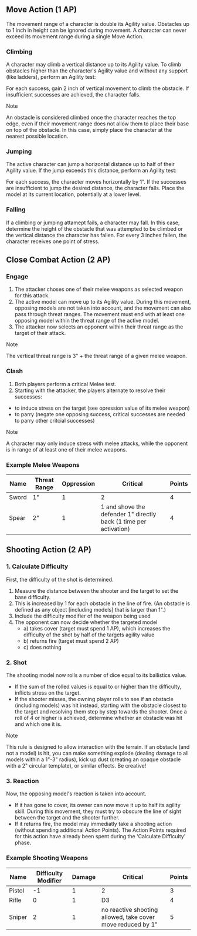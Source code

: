 ## Move Action (1 AP)
The movement range of a character is double its Agility value. Obstacles up to 1 inch in height can be ignored during movement. 
A character can never exceed its movement range during a single Move Action.

### Climbing 
A character may climb a vertical distance up to its Agility value. 
To climb obstacles higher than the character's Agility value and without any support (like ladders), perform an Agility test:

For each success, gain 2 inch of vertical movement to climb the obstacle. If insufficient successes are achieved, the character falls. 

> [!Note]
> An obstacle is considered climbed once the character reaches the top edge, even if their movement range does not allow them to place their base on top of the obstacle. In this case, simply place the character at the nearest possible location.

### Jumping
The active character can jump a horizontal distance up to half of their Agility value.
If the jump exceeds this distance, perform an Agility test:

For each success, the character moves horizontally by 1". If the successes are insufficient to jump the desired distance, the character falls.
Place the model at its current location, potentially at a lower level.

### Falling
If a climbing or jumping attamept fails, a character may fall. In this case, determine the height of the obstacle that was attempted to be climbed or the vertical distance the character has fallen.
For every 3 inches fallen, the character receives one point of stress.

## Close Combat Action (2 AP)

### Engage
1. The attacker choses one of their melee weapons as selected weapon for this attack. 
2. The active model can move up to its Agility value. During this movement, opposing models are not taken into account, and the movement can also pass through threat ranges. The movement must end with at least one opposing model within the threat range of the active model.
3. The attacker now selects an opponent within their threat range as the target of their attack.

> [!Note]
> The vertical threat range is 3" + the threat range of a given melee weapon.

### Clash 
1. Both players perform a critical Melee test.
2. Starting with the attacker, the players alternate to resolve their successes:
  - to induce stress on the target (see opression value of its melee weapon)
  - to parry (negate one opposing success, critical successes are needed to parry other critcial successes)

> [!Note]
> A character may only induce stress with melee attacks, while the opponent is in range of at least one of their melee weapons.

### Example Melee Weapons
| Name    | Threat Range | Oppression    | Critical                                                                | Points |
|---------|--------------|---------------|-------------------------------------------------------------------------|--------| 
| Sword   | 1"           | 1             | 2                                                                       | 4      |
| Spear   | 2"           | 1             | 1 and shove the defender 1" directly back (1 time per activation)       | 4      |

## Shooting Action (2 AP)

### 1. Calculate Difficulty
First, the difficulty of the shot is determined. 

1. Measure the distance between the shooter and the target to set the base difficulty. 
2. This is increased by 1 for each obstacle in the line of fire. (An obstacle is defined as any object [including models] that is larger than 1".)
3. Include the difficulty modifier of the weapon being used
4. The opponent can now decide whether the targeted model
    - a) takes cover (target must spend 1 AP), which increases the difficulty of the shot by half of the targets agility value
    - b) returns fire (target must spend 2 AP)
    - c) does nothing

### 2. Shot
The shooting model now rolls a number of dice equal to its ballistics value. 
- If the sum of the rolled values is equal to or higher than the difficulty, inflicts stress on the target. 
- If the shooter misses, the owning player rolls to see if an obstacle (including models) was hit instead, starting with the obstacle closest to the target and resolving them step by step towards the shooter. Once a roll of 4 or higher is achieved, determine whether an obstacle was hit and which one it is.

> [!Note]
> This rule is designed to allow interaction with the terrain. If an obstacle (and not a model) is hit, you can make something explode (dealing damage to all models within a 1"-3" radius), kick up dust (creating an opaque obstacle with a 2" circular template), or similar effects. Be creative!

### 3. Reaction
Now, the opposing model's reaction is taken into account. 
- If it has gone to cover, its owner can now move it up to half its agility skill. During this movement, they must try to obscure the line of sight between the target and the shooter further.
- If it returns fire, the model may immediatly take a shooting action (without spending additional Action Points). The Action Points required for this action have already been spent during the 'Calculate Difficulty' phase.

### Example Shooting Weapons
| Name    | Difficulty Modifier | Damage        | Critical                                                     | Points |
|---------|---------------------|---------------|--------------------------------------------------------------|--------| 
| Pistol  | -1                  | 1             | 2                                                            | 3      |
| Rifle   | 0                   | 1             | D3                                                           | 4      |
| Sniper  | 2                   | 1             | no reactive shooting allowed, take cover move reduced by 1"  | 5      |

